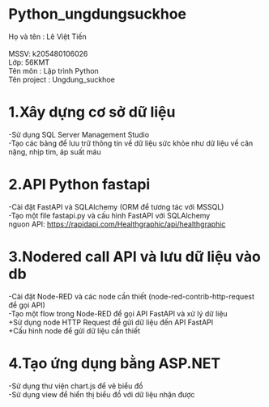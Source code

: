 # Python_ungdungsuckhoe
  Họ và tên : Lê Việt Tiến <br>  
  MSSV: k205480106026<br>
  Lớp: 56KMT<br>
  Tên môn : Lập trình Python<br>
  Tên project : Ungdung_suckhoe
# 1.Xây dựng cơ sở dữ liệu
-Sử dụng SQL Server Management Studio<br>
-Tạo các bảng để lưu trữ thông tin về dữ liệu sức khỏe như dữ liệu về cân nặng, nhịp tim, áp suất máu 
# 2.API Python fastapi
-Cài đặt FastAPI và SQLAlchemy (ORM để tương tác với MSSQL)<br>
-Tạo một file fastapi.py và cấu hình FastAPI với SQLAlchemy<br>
nguon API: https://rapidapi.com/Healthgraphic/api/healthgraphic
# 3.Nodered call API và lưu dữ liệu vào db
-Cài đặt Node-RED và các node cần thiết (node-red-contrib-http-request để gọi API)<br>
-Tạo một flow trong Node-RED để gọi API FastAPI và xử lý dữ liệu<br>
  +Sử dụng node HTTP Request để gửi dữ liệu đến API FastAPI<br>
  +Cấu hình node để gửi dữ liệu cần thiết
# 4.Tạo ứng dụng bằng ASP.NET
-Sử dụng thư viện chart.js để vẽ biểu đồ <br>
-Sử dụng view để hiển thị biểu đồ với dữ liệu  nhận được


